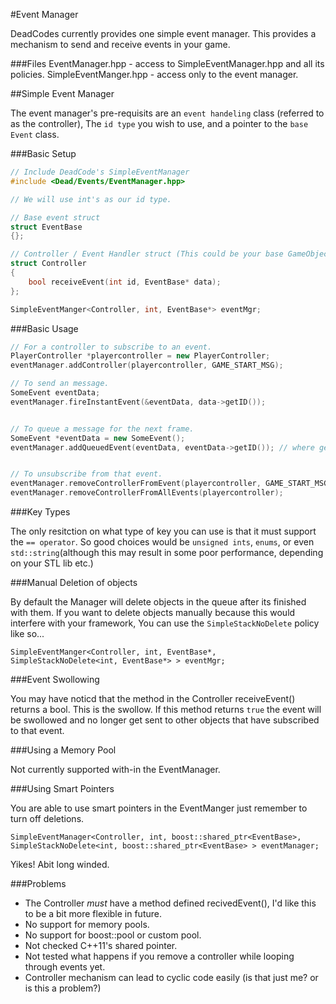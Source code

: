 #Event Manager

DeadCodes currently provides one simple event manager. This provides a mechanism to send and receive events in your game.

###Files
EventManager.hpp - access to SimpleEventManager.hpp and all its policies.
SimpleEventManger.hpp - access only to the event manager.

##Simple Event Manager

The event manager's pre-requisits are an `event handeling` class (referred to as the controller), The `id type` you wish to use, and a pointer to the `base Event` class.


###Basic Setup


``` cpp
// Include DeadCode's SimpleEventManager
#include <Dead/Events/EventManager.hpp>

// We will use int's as our id type.

// Base event struct
struct EventBase
{};

// Controller / Event Handler struct (This could be your base GameObject).
struct Controller
{
	bool receiveEvent(int id, EventBase* data);
};

SimpleEventManger<Controller, int, EventBase*> eventMgr;

```

###Basic Usage

``` cpp
// For a controller to subscribe to an event.
PlayerController *playercontroller = new PlayerController;
eventManager.addController(playercontroller, GAME_START_MSG);

// To send an message.
SomeEvent eventData;
eventManager.fireInstantEvent(&eventData, data->getID());


// To queue a message for the next frame.
SomeEvent *eventData = new SomeEvent();
eventManager.addQueuedEvent(eventData, eventData->getID()); // where getID() returns the events's id used to recieve messags.


// To unsubscribe from that event.
eventManager.removeControllerFromEvent(playercontroller, GAME_START_MSG);
eventManager.removeControllerFromAllEvents(playercontroller);
```

###Key Types

The only resitction on what type of key you can use is that it must support the `== operator`. So good choices would be `unsigned ints`, `enums`, or even `std::string`(although this may result in some poor performance, depending on your STL lib etc.)


###Manual Deletion of objects

By default the Manager will delete objects in the queue after its finished with them. If you want to delete objects manually because this would interfere with your framework, You can use the `SimpleStackNoDelete` policy like so...

`
SimpleEventManger<Controller, int, EventBase*, SimpleStackNoDelete<int, EventBase*> > eventMgr;
`

###Event Swollowing

You may have noticd that the method in the Controller receiveEvent() returns a bool. This is the swollow. If this method returns `true` the event will be swollowed and no longer get sent to other objects that have subscribed to that event.

###Using a Memory Pool

Not currently supported with-in the EventManager. 


###Using Smart Pointers

You are able to use smart pointers in the EventManger just remember to turn off deletions.

`
SimpleEventManager<Controller, int, boost::shared_ptr<EventBase>, SimpleStackNoDelete<int, boost::shared_ptr<EventBase> > eventManager;
`

Yikes! Abit long winded.


###Problems
- The Controller *must* have a method defined recivedEvent(), I'd like this to be a bit more flexible in future.
- No support for memory pools.
- No support for boost::pool or custom pool.
- Not checked C++11's shared pointer.
- Not tested what happens if you remove a controller while looping through events yet.
- Controller mechanism can lead to cyclic code easily (is that just me? or is this a problem?)